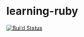 # learning-ruby
[![Build Status](https://api.travis-ci.org/ananthulasrikar/learning-ruby.svg?branch=master)](https://travis-ci.org/ananthulasrikar/learning-ruby)
